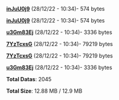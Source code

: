 [**inJuU0j9**](/data/inJuU0j9.txt) (28/12/22 - 10:34)- 574 bytes

[**inJuU0j9**](/data/inJuU0j9.txt) (28/12/22 - 10:34)- 574 bytes

[**u3Gm83Ej**](/data/u3Gm83Ej.txt) (28/12/22 - 10:34)- 3336 bytes

[**7YzTcxsG**](/data/7YzTcxsG.txt) (28/12/22 - 10:34)- 79219 bytes

[**7YzTcxsG**](/data/7YzTcxsG.txt) (28/12/22 - 10:34)- 79219 bytes

[**u3Gm83Ej**](/data/u3Gm83Ej.txt) (28/12/22 - 10:34)- 3336 bytes

**Total Datas**: 2045

**Total Size**: 12.88 MB / 12.9 MB